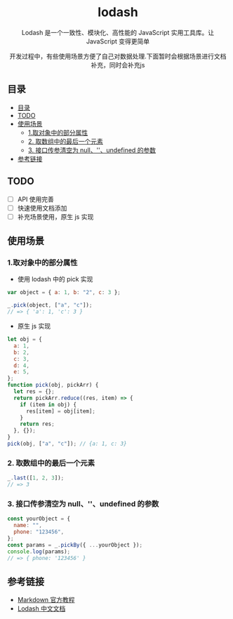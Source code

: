 <div align="center">
  <h1>lodash</h1>
  <p>Lodash 是一个一致性、模块化、高性能的 JavaScript 实用工具库。让 JavaScript 变得更简单</p>
  <p>开发过程中，有些使用场景方便了自己对数据处理.下面暂时会根据场景进行文档补充，同时会补充js</p>
</div>

## 目录

- [目录](#目录)
- [TODO](#todo)
- [使用场景](#使用场景)
  - [1.取对象中的部分属性](#1取对象中的部分属性)
  - [2. 取数组中的最后一个元素](#2-取数组中的最后一个元素)
  - [3. 接口传参清空为 null、''、undefined 的参数](#3-接口传参清空为-nullundefined-的参数)
- [参考链接](#参考链接)

## TODO

- [ ] API 使用完善
- [ ] 快速使用文档添加
- [ ] 补充场景使用，原生 js 实现

## 使用场景

### 1.取对象中的部分属性

- 使用 lodash 中的 pick 实现

```js
var object = { a: 1, b: "2", c: 3 };

_.pick(object, ["a", "c"]);
// => { 'a': 1, 'c': 3 }
```

- 原生 js 实现

```js
let obj = {
  a: 1,
  b: 2,
  c: 3,
  d: 4,
  e: 5,
};
function pick(obj, pickArr) {
  let res = {};
  return pickArr.reduce((res, item) => {
    if (item in obj) {
      res[item] = obj[item];
    }
    return res;
  }, {});
}
pick(obj, ["a", "c"]); // {a: 1, c: 3}
```

### 2. 取数组中的最后一个元素

```javascript
_.last([1, 2, 3]);
// => 3
```

### 3. 接口传参清空为 null、''、undefined 的参数

```js
const yourObject = {
  name: "",
  phone: "123456",
};
const params = _.pickBy({ ...yourObject });
console.log(params);
// => { phone: '123456' }
```

## 参考链接

- [Markdown 官方教程](https://markdown.com.cn/)
- [Lodash 中文文档](https://www.lodashjs.com/)
